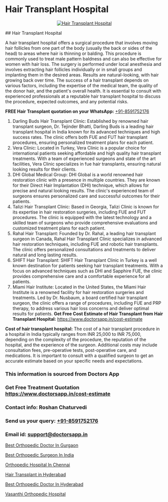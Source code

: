 # Hair Transplant Hospital

<p align="center">
  <a href="https://doctorsapp.co.in/treatment/hair-transplant">
    <img src="https://doctorsapp.co.in/uploads/treatment_image/transplant.jpg" alt="Hair Transplant Hospital">
  </a>
</p>
## Hair Transplant Hospital

A hair transplant hospital offers a surgical procedure that involves moving hair follicles from one part of the body (usually the back or sides of the head) to areas where hair is thinning or balding. This procedure is commonly used to treat male pattern baldness and can also be effective for women with hair loss. The surgery is performed under local anesthesia and involves extracting hair follicles individually or in small groups and implanting them in the desired areas. Results are natural-looking, with hair growing back over time. The success of a hair transplant depends on various factors, including the expertise of the medical team, the quality of the donor hair, and the patient's overall health. It is essential to consult with experienced professionals at a reputable hair transplant hospital to discuss the procedure, expected outcomes, and any potential risks.

**FREE Hair Transplant quotation on your WhatsApp:**  [+91-8591752176](https://api.whatsapp.com/send?phone=8591752176)

1) Darling Buds Hair Transplant Clinic: Established by renowned hair transplant surgeon, Dr. Tejinder Bhatti, Darling Buds is a leading hair transplant hospital in India known for its advanced techniques and high success rates. The clinic offers both FUE and FUT hair transplant procedures, ensuring personalized treatment plans for each patient.
2) Vera Clinic: Located in Turkey, Vera Clinic is a popular choice for international patients seeking affordable and high quality hair transplant treatments. With a team of experienced surgeons and state of the art facilities, Vera Clinic specializes in fue hair transplants, ensuring natural looking results for their clients.
3) DHI Global Medical Group: DHI Global is a world renowned hair restoration clinic with a presence in multiple countries. They are known for their Direct Hair Implantation (DHI) technique, which allows for precise and natural looking results. The clinic's experienced team of surgeons ensures personalized care and successful outcomes for their patients.
4) Talizi Hair Transplant Clinic: Based in Georgia, Talizi Clinic is known for its expertise in hair restoration surgeries, including FUE and FUT procedures. The clinic is equipped with the latest technology and a skilled team of surgeons who provide comprehensive evaluations and customized treatment plans for each patient.
5) Rahal Hair Transplant: Founded by Dr. Rahal, a leading hair transplant surgeon in Canada, Rahal Hair Transplant Clinic specializes in advanced hair restoration techniques, including FUE and robotic hair transplants. The clinic offers personalized consultations and treatments to deliver natural and long lasting results.
6) SHIFT Hair Transplant: SHIFT Hair Transplant Clinic in Turkey is a well known destination for patients seeking hair transplant treatments. With a focus on advanced techniques such as DHI and Sapphire FUE, the clinic provides comprehensive care and a comfortable experience for all patients.
7) Miami Hair Institute: Located in the United States, the Miami Hair Institute is a renowned facility for hair restoration surgeries and treatments. Led by Dr. Nusbaum, a board certified hair transplant surgeon, the clinic offers a range of procedures, including FUE and PRP therapy, to address various hair loss concerns and deliver optimal results for patients.
**Get Free Cost Estimate of Hair Transplant from Hair Transplant Hospital:** https://www.doctorsapp.in/cost-estimate

**Cost of hair transplant hospital:**
The cost of a hair transplant procedure in a hospital in India typically ranges from INR 25,000 to INR 75,000, depending on the complexity of the procedure, the reputation of the hospital, and the experience of the surgeon. Additional costs may include consultation fees, pre-operative tests, post-operative care, and medications. It is important to consult with a qualified surgeon to get an accurate estimate based on your specific needs and expectations.

### This information is sourced from Doctors App 
### Get Free Treatment Quotation https://www.doctorsapp.in/cost-estimate
### Contact info: Roshan Chaturvedi 
### Send us your query: [+91-8591752176](https://api.whatsapp.com/send?phone=8591752176) 
### Email id: support@doctorsapp.in

[Best Orthopedic Doctor In Gurgaon](https://www.linkedin.com/pulse/best-orthopedic-doctor-gurgaon-doctorsapp-chittagong-pqtqe?trackingId=STkWplkXG5sLARitwaz57w%3D%3D&lipi=urn%3Ali%3Apage%3Ad_flagship3_company_admin%3BK7pDwyqSQgabgpAl1%2Bo97w%3D%3D)

[Best Orthopedic Surgeon In India](https://www.linkedin.com/pulse/best-orthopedic-surgeon-india-acl-tear-treatment-crmle?trackingId=tgF453eq%2FXo6Kx4RUjqXFw%3D%3D&lipi=urn%3Ali%3Apage%3Ad_flagship3_company_admin%3Bd0FHk2C5Rm6YwZOZiuWg9g%3D%3D)

[Orthopedic Hospital In Chennai](https://medium.com/@vanshmehar12/orthopedic-hospital-in-chennai-40784b11f229)

[Hair Transplant in Hyderabad](https://medium.com/@akashbhatt14/hair-transplant-in-hyderabad-dd03e6515225)

[Best Orthopedic Doctor In Hyderabad](https://doctors-apps.github.io/doctorsapp/best-orthopedic-doctor-in-hyderabad)

[Vasanthi Orthopedic Hospital](https://doctors-apps.github.io/doctorsapp/vasanthi-orthopedic-hospital)

